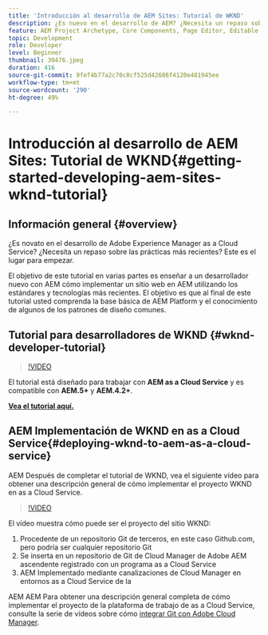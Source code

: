 ```yaml
---
title: 'Introducción al desarrollo de AEM Sites: Tutorial de WKND'
description: ¿Es nuevo en el desarrollo de AEM? ¿Necesita un repaso sobre las prácticas recomendadas? Este es el lugar para empezar. El objetivo de este tutorial en varias partes es enseñar a un desarrollador nuevo con AEM cómo implementar un sitio web en AEM utilizando los estándares y tecnologías más recientes.
feature: AEM Project Archetype, Core Components, Page Editor, Editable Templates
topic: Development
role: Developer
level: Beginner
thumbnail: 30476.jpeg
duration: 416
source-git-commit: 9fef4b77a2c70c8cf525d42686f4120e481945ee
workflow-type: tm+mt
source-wordcount: '290'
ht-degree: 49%

---
```



# Introducción al desarrollo de AEM Sites: Tutorial de WKND{#getting-started-developing-aem-sites-wknd-tutorial}

## Información general {#overview}

¿Es novato en el desarrollo de Adobe Experience Manager as a Cloud Service? ¿Necesita un repaso sobre las prácticas más recientes? Este es el lugar para empezar.

El objetivo de este tutorial en varias partes es enseñar a un desarrollador nuevo con AEM cómo implementar un sitio web en AEM utilizando los estándares y tecnologías más recientes. El objetivo es que al final de este tutorial usted comprenda la base básica de AEM Platform y el conocimiento de algunos de los patrones de diseño comunes.

## Tutorial para desarrolladores de WKND {#wknd-developer-tutorial}

>[!VIDEO](https://video.tv.adobe.com/v/30476?quality=12&learn=on)

El tutorial está diseñado para trabajar con **AEM as a Cloud Service** y es compatible con **AEM.5+** y **AEM.4.2+**.

**[Vea el tutorial aquí.](https://experienceleague.adobe.com/docs/experience-manager-learn/getting-started-wknd-tutorial-develop/overview.html?lang=es)**

## AEM Implementación de WKND en as a Cloud Service{#deploying-wknd-to-aem-as-a-cloud-service}

AEM Después de completar el tutorial de WKND, vea el siguiente vídeo para obtener una descripción general de cómo implementar el proyecto WKND en as a Cloud Service.

>[!VIDEO](https://video.tv.adobe.com/v/30191?quality=12&learn=on)

El vídeo muestra cómo puede ser el proyecto del sitio WKND:

1. Procedente de un repositorio Git de terceros, en este caso Github.com, pero podría ser cualquier repositorio Git
2. Se inserta en un repositorio de Git de Cloud Manager de Adobe AEM ascendente registrado con un programa as a Cloud Service
3. AEM Implementado mediante canalizaciones de Cloud Manager en entornos as a Cloud Service de la

AEM AEM Para obtener una descripción general completa de cómo implementar el proyecto de la plataforma de trabajo de as a Cloud Service, consulte la serie de vídeos sobre cómo [integrar Git con Adobe Cloud Manager](https://docs.adobe.com/content/help/en/experience-manager-cloud-manager/using/managing-code/setup-cloud-manager-git-integration.html).
